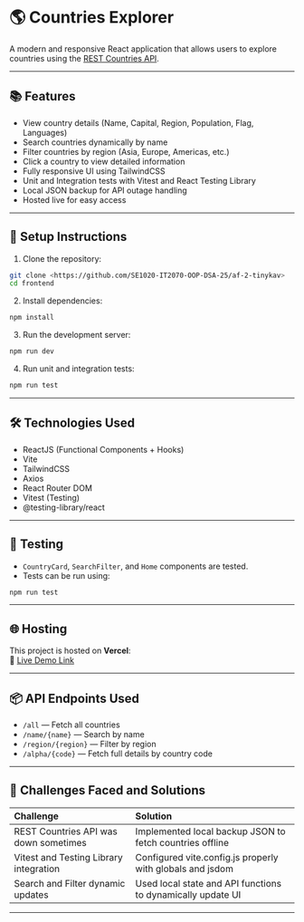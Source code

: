 # 🌎 Countries Explorer

A modern and responsive React application that allows users to explore countries using the [REST Countries API](https://restcountries.com/).

---

## 📚 Features

- View country details (Name, Capital, Region, Population, Flag, Languages)
- Search countries dynamically by name
- Filter countries by region (Asia, Europe, Americas, etc.)
- Click a country to view detailed information
- Fully responsive UI using TailwindCSS
- Unit and Integration tests with Vitest and React Testing Library
- Local JSON backup for API outage handling
- Hosted live for easy access

---

## 🚀 Setup Instructions

1. Clone the repository:

```bash
git clone <https://github.com/SE1020-IT2070-OOP-DSA-25/af-2-tinykav>
cd frontend
```

2. Install dependencies:

```bash
npm install
```

3. Run the development server:

```bash
npm run dev
```

4. Run unit and integration tests:

```bash
npm run test
```

---

## 🛠 Technologies Used

- ReactJS (Functional Components + Hooks)
- Vite
- TailwindCSS
- Axios
- React Router DOM
- Vitest (Testing)
- @testing-library/react

---

## 🧪 Testing

- `CountryCard`, `SearchFilter`, and `Home` components are tested.
- Tests can be run using:

```bash
npm run test
```

---

## 🌐 Hosting

This project is hosted on **Vercel**:  
🔗 [Live Demo Link](https://countries-explorer-hosting.vercel.app/)

---

## 📦 API Endpoints Used

- `/all` — Fetch all countries
- `/name/{name}` — Search by name
- `/region/{region}` — Filter by region
- `/alpha/{code}` — Fetch full details by country code

---

## 📝 Challenges Faced and Solutions

| Challenge                              | Solution                                                    |
| :------------------------------------- | :---------------------------------------------------------- |
| REST Countries API was down sometimes  | Implemented local backup JSON to fetch countries offline    |
| Vitest and Testing Library integration | Configured vite.config.js properly with globals and jsdom   |
| Search and Filter dynamic updates      | Used local state and API functions to dynamically update UI |

---
